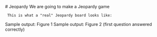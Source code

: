 
 <div id="moduleIndex">
  # Jeopardy
  We are going to make a Jeopardy game

     This is what a "real" Jeopardy board looks like:
  Sample output: Figure 1
  Sample output: Figure 2 (first question answered correctly)
 </div>

